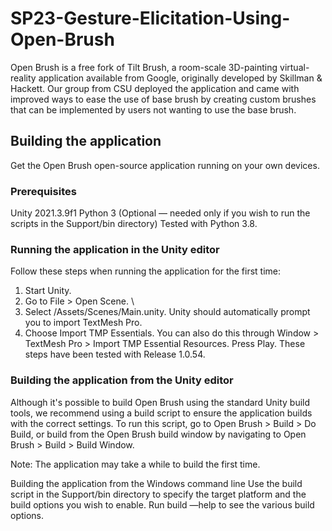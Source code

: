 # SP23-Gesture-Elicitation-Using-Open-Brush

Open Brush is a free fork of Tilt Brush, a room-scale 3D-painting virtual-reality application available from Google, originally developed by Skillman & Hackett. Our group from CSU deployed the application and came with improved ways to ease the use of base brush by creating custom brushes that can be implemented by users not wanting to use the base brush.

## Building the application
Get the Open Brush open-source application running on your own devices.

### Prerequisites
Unity 2021.3.9f1
Python 3 (Optional — needed only if you wish to run the scripts in the Support/bin directory) Tested with Python 3.8.
### Running the application in the Unity editor
Follow these steps when running the application for the first time:

1. Start Unity.
2. Go to File > Open Scene. \
3. Select /Assets/Scenes/Main.unity. Unity should automatically prompt you to import TextMesh Pro.
4. Choose Import TMP Essentials.
You can also do this through Window > TextMesh Pro > Import TMP Essential Resources.
Press Play.
These steps have been tested with Release 1.0.54.

### Building the application from the Unity editor
Although it's possible to build Open Brush using the standard Unity build tools, we recommend using a build script to ensure the application builds with the correct settings. To run this script, go to Open Brush > Build > Do Build, or build from the Open Brush build window by navigating to Open Brush > Build > Build Window.

Note: The application may take a while to build the first time.

Building the application from the Windows command line
Use the build script in the Support/bin directory to specify the target platform and the build options you wish to enable. Run build —help to see the various build options.
